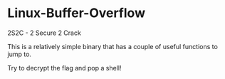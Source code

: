 # Linux-Buffer-Overflow
2S2C - 2 Secure 2 Crack

This is a relatively simple binary that has a couple of useful functions to jump to.

Try to decrypt the flag and pop a shell!
